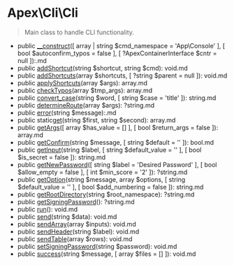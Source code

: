 
# Apex\Cli\Cli

> Main class to handle CLI functionality.

* public [__construct](__construct.md)([ array | string &#36;cmd_namespace = 'App\Console' ], [ bool &#36;autoconfirm_typos = false ], [ ?ApexContainerInterface &#36;cntr = null ]):.md
* public [addShortcut](addshortcut.md)(string &#36;shortcut, string &#36;cmd): void.md
* public [addShortcuts](addshortcuts.md)(array &#36;shortcuts, [ ?string &#36;parent = null ]): void.md
* public [applyShortcuts](applyshortcuts.md)(array &#36;args): array.md
* public [checkTypos](checktypos.md)(array &#36;tmp_args): array.md
* public [convert_case](convert_case.md)(string &#36;word, [ string &#36;case = 'title' ]): string.md
* public [determineRoute](determineroute.md)(array &#36;args): ?string.md
* public [error](error.md)(string &#36;message):.md
* public  static[get](get.md)(string &#36;first, string &#36;second): array.md
* public [getArgs](getargs.md)([ array &#36;has_value = [] ], [ bool &#36;return_args = false ]): array.md
* public [getConfirm](getconfirm.md)(string &#36;message, [ string &#36;default = '' ]): bool.md
* public [getInput](getinput.md)(string &#36;label, [ string &#36;default_value = '' ], [ bool &#36;is_secret = false ]): string.md
* public [getNewPassword](getnewpassword.md)([ string &#36;label = 'Desired Password' ], [ bool &#36;allow_empty = false ], [ int &#36;min_score = '2' ]): ?string.md
* public [getOption](getoption.md)(string &#36;message, array &#36;options, [ string &#36;default_value = '' ], [ bool &#36;add_numbering = false ]): string.md
* public [getRootDirectory](getrootdirectory.md)(string &#36;root_namespace): ?string.md
* public [getSigningPassword](getsigningpassword.md)(): ?string.md
* public [run](run.md)(): void.md
* public [send](send.md)(string &#36;data): void.md
* public [sendArray](sendarray.md)(array &#36;inputs): void.md
* public [sendHeader](sendheader.md)(string &#36;label): void.md
* public [sendTable](sendtable.md)(array &#36;rows): void.md
* public [setSigningPassword](setsigningpassword.md)(string &#36;password): void.md
* public [success](success.md)(string &#36;message, [ array &#36;files = [] ]): void.md


